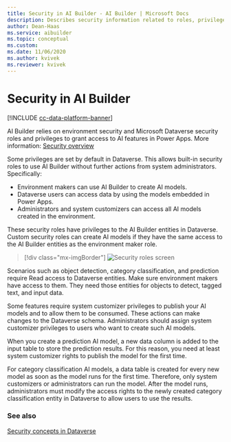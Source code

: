 ```yaml
---
title: Security in AI Builder - AI Builder | Microsoft Docs
description: Describes security information related to roles, privileges, and access in AI Builder and the services it connects to. 
author: Dean-Haas
ms.service: aibuilder
ms.topic: conceptual
ms.custom: 
ms.date: 11/06/2020
ms.author: kvivek
ms.reviewer: kvivek
---
```


# Security in AI Builder

[!INCLUDE [cc-data-platform-banner](includes/cc-data-platform-banner.md)]

AI Builder relies on environment security and Microsoft Dataverse security roles and privileges to grant access to AI features in Power Apps. More information: [Security overview](/power-platform/admin/wp-security)

Some privileges are set by default in Dataverse. This allows built-in security roles to use AI Builder without further actions from system administrators. Specifically:

- Environment makers can use AI Builder to create AI models.
- Dataverse users can access data by using the models embedded in Power Apps.
- Administrators and system customizers can access all AI models created in the environment.

These security roles have privileges to the AI Builder entities in Dataverse. Custom security roles can create AI models if they have the same access to the AI Builder entities as the environment maker role.

> [!div class="mx-imgBorder"]
> ![Security roles screen](media/security-roles-screen.png "Security roles screen" )

Scenarios such as object detection, category classification, and prediction require Read access to Dataverse entities. Make sure environment makers have access to them. They need those entities for objects to detect, tagged text, and input data.

Some features require system customizer privileges to publish your AI models and to allow them to be consumed. These actions can make changes to the Dataverse schema. Administrators should assign system customizer privileges to users who want to create such AI models.

When you create a prediction AI model, a new data column is added to the input table to store the prediction results. For this reason, you need at least system customizer rights to publish the model for the first time.

For category classification AI models, a data table is created for every new model as soon as the model runs for the first time. Therefore, only system customizers or administrators can run the model. After the model runs, administrators must modify the access rights to the newly created category classification entity in Dataverse to allow users to use the results.

### See also

[Security concepts in Dataverse](/power-platform/admin/wp-security-cds)

